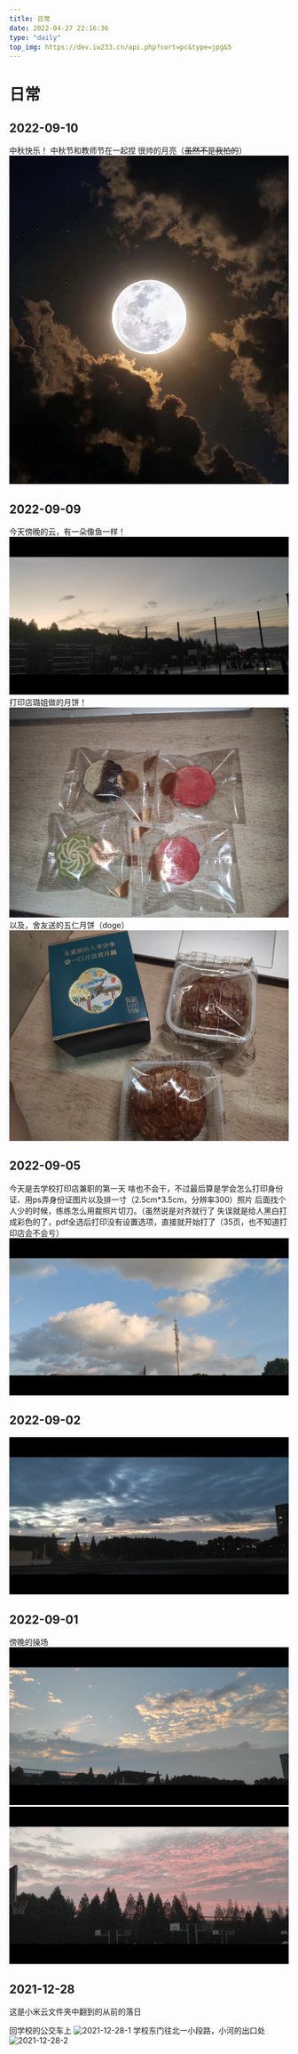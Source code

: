 ```yaml
---
title: 日常
date: 2022-04-27 22:16:36
type: "daily"
top_img: https://dev.iw233.cn/api.php?sort=pc&type=jpg&5
---
```


# 日常

## 2022-09-10

中秋快乐！
中秋节和教师节在一起捏
很帅的月亮（~~虽然不是我拍的~~）
![2022-09-10](../images/sunset/2022-09-10.jpg)

## 2022-09-09

今天傍晚的云，有一朵像鱼一样！
![2022-09-09-1](../images/sunset/2022-09-09-1.jpg)
打印店璐姐做的月饼！
![2022-09-09-2](../images/sunset/2022-09-09-2.jpg)
以及，舍友送的五仁月饼（doge）
![2022-09-09-3](../images/sunset/2022-09-09-3.jpg)

## 2022-09-05

今天是去学校打印店兼职的第一天
啥也不会干，不过最后算是学会怎么打印身份证、用ps弄身份证图片以及排一寸（2.5cm*3.5cm，分辨率300）照片
后面找个人少的时候，练练怎么用裁照片切刀。（虽然说是对齐就行了
失误就是给人黑白打成彩色的了，pdf全选后打印没有设置选项，直接就开始打了（35页，也不知道打印店会不会亏）
![2022-09-05](../images/sunset/2022-09-05.jpg)

## 2022-09-02

![2021-09-02](../images/sunset/2022-09-02.jpg)

## 2022-09-01

傍晚的操场
![2021-12-28-1](../images/sunset/2022-09-01-1.jpg)
![2021-12-28-2](../images/sunset/2022-09-01-2.jpg)


## 2021-12-28

这是小米云文件夹中翻到的从前的落日

回学校的公交车上
![2021-12-28-1](../images/sunset/2021-12-28-1.jpg)
学校东门往北一小段路，小河的出口处
![2021-12-28-2](../images/sunset/2021-12-28-2.jpg)